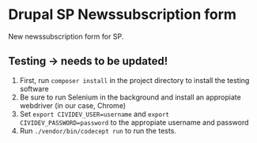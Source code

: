 # Drupal SP Newssubscription form

New newssubscription form for SP.

## Testing -> needs to be updated!

1. First, run `composer install` in the project directory to install the testing software
2. Be sure to run Selenium in the background and install an appropiate webdriver (in our case, Chrome)
3. Set `export CIVIDEV_USER=username` and `export CIVIDEV_PASSWORD=password` to the appropiate username and password
4. Run `./vendor/bin/codecept run` to run the tests.
